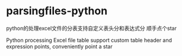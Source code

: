 # parsingfiles-python

python的处理excel文件的分表支持自定义表头分和表达式分   顺手点个star

Python processing Excel file table support custom table header and expression points, conveniently point a star
